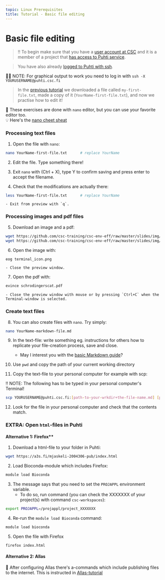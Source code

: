 ```yaml
---
topic: Linux Prerequisites
title: Tutorial - Basic file editing
---
```


# Basic file editing

> ‼️ To begin make sure that you have a [user account at CSC](https://docs.csc.fi/accounts/how-to-create-new-user-account/) and it is a member of a project that [has access to Puhti service](https://docs.csc.fi/accounts/how-to-add-service-access-for-project/).

> You have also already [logged to Puhti with ssh](https://csc-training.github.io/csc-env-eff/hands-on/connecting/ssh-puhti.html).

☝🏻 NOTE: For graphical output to work you need to log in with `ssh -X YOURUSERNAME@puhti.csc.fi`

> In the [previous tutorial](https://csc-training.github.io/csc-env-eff/hands-on/linux_prerequisites/basic-linux-commands.html) we downloaded a file called `my-first-file.txt`, made a copy of it (`YourName-first-file.txt`), and now we practise how to edit it!

💬 These exercises are done with `nano` editor, but you can use your favorite editor too.  
💡 Here's the [nano cheet sheat](https://www.nano-editor.org/dist/latest/cheatsheet.html) 

### Processing text files

1. Open the file with `nano`:
```bash
nano YourName-first-file.txt      # replace YourName
```

2. Edit the file. Type something there!

3. Exit `nano` with (Ctrl + X), type Y to confirm saving and press enter to accept the filename.

4. Check that the modifications are actually there:
```bash
less YourName-first-file.txt      # replace YourName
```
    - Exit from preview with `q`.

### Processing images and pdf files

5. Download an image and a pdf:
```bash
wget https://github.com/csc-training/csc-env-eff/raw/master/slides/img/terminal_icon.png
wget https://github.com/csc-training/csc-env-eff/raw/master/slides/img/schrodingerscat.pdf
```

6. Open the image with:
```bash
eog terminal_icon.png
```
    - Close the preview window.

7. Open the pdf with:
```bash
evince schrodingerscat.pdf
```
    - Close the preview window with mouse or by pressing `Ctrl+C` when the Terminal-window is selected.

### Create text files

8. You can also create files with `nano`. Try simply:
```bash
nano YourName-markdown-file.md
```

9. In the text-file: write something eg. instructions for others how to replicate your file-creation process, save and close.
    - May I interest you with the [basic Markdown guide](https://www.markdownguide.org/basic-syntax/)?

10. Use `pwd` and copy the path of your current working directory

11. Copy the text-file to your personal computer for example with scp:

‼️ NOTE: The following has to be typed in your personal computer's Terminal!

```bash
scp YOURUSERNAME@puhti.csc.fi:[path-to-your-wrkdir+the-file-name.md] [path-to-local-folder-in-your-PC]
```

12. Look for the file in your personal computer and check that the contents match.

### EXTRA: Open `html`-files in Puhti

#### Alternative 1: Firefox**  
1. Download a html-file to your folder in Puhti:
```bash
wget https://a3s.fi/mjaskeli-2004306-pub/index.html
```
2. Load Bioconda-module which includes Firefox:
```bash
module load Bioconda
```
3. The message says that you need to set the `PROJAPPL` environment variable.
    - To do so, run command (you can check the XXXXXXX of your project(s) with command `csc-workspaces`):
```bash
export PROJAPPL=/projappl/project_XXXXXXX
```
4. Re-run the ```module load Bioconda``` command:
```bash
module load bioconda
```
5. Open the file with Firefox
```bash
firefox index.html
```

#### Alternative 2: Allas

💬 After configuring Allas there's a-commands which include publishing files to the internet. This is instructed in [Allas-tutorial](https://csc-training.github.io/csc-env-eff/hands-on/allas/tutorial_allas-file-transfer.html)